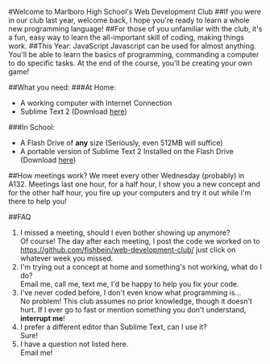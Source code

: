#Welcome to Marlboro High School's Web Development Club
##If you were in our club last year, welcome back, I hope you're ready to learn a whole new programming language!
##For those of you unfamiliar with the club, it's a fun, easy way to learn the all-important skill of coding, making things work.
##This Year: JavaScript
Javascript can be used for almost anything. You'll be able to learn the basics of programming, commanding a computer to do specific tasks. At the end of the course, you'll be creating your own game!

##What you need:
###At Home:
- A working computer with Internet Connection
- Sublime Text 2 (Download [here](http://www.sublimetext.com/2 "Sublime Text Two"))

###In School:
- A Flash Drive of **any** size (Seriously, even 512MB will suffice)
- A portable version of Sublime Text 2 Installed on the Flash Drive (Download [here](http://c758482.r82.cf2.rackcdn.com/Sublime%20Text%202.0.2.zip "Sublime Text 2 Portable"))

##How meetings work?
We meet every other Wednesday (probably) in A132. Meetings last one hour, for a half hour, I show you a new concept and for the other half hour, you fire up your computers and try it out while I'm there to help you!

##FAQ
1. I missed a meeting, should I even bother showing up anymore?  
Of course! The day after each meeting, I post the code we worked on to https://github.com/fishbein/web-development-club/ just click on whatever week you missed.
2. I'm trying out a concept at home and something's not working, what do I do?  
Email me, call me, text me, I'd be happy to help you fix your code.
3. I've never coded before, I don't even know what programming is...  
No problem! This club assumes no prior knowledge, though it doesn't hurt. If I ever go to fast or mention something you don't understand, **interrupt me**!
4. I prefer a different editor than Sublime Text, can I use it?  
Sure!
5. I have a question not listed here.  
Email me!